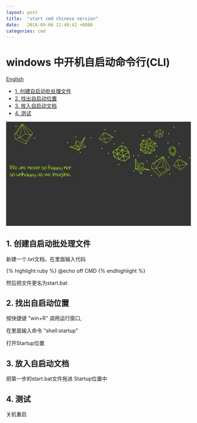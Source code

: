 ```yaml
---
layout: post
title:  "start cmd chinese version"
date:   2018-09-06 11:48:42 +0800
categories: cmd
---
```


# windows 中开机自启动命令行(CLI)

[English](https://robin163.github.io/cmd/2018/09/06/start-en.html)

<!-- vim-markdown-toc GFM -->

* [1. 创建自启动批处理文件](#1-创建自启动批处理文件)
* [2. 找出自启动位置](#2-找出自启动位置)
* [3. 放入自启动文档](#3-放入自启动文档)
* [4. 测试](#4-测试)

<!-- vim-markdown-toc -->

![pic1](https://github.com/Robin163/robin163.github.io/blob/master/css/pic1.jpg?raw=true "backgroud")

## 1. 创建自启动批处理文件
新建一个.txt文档，在里面输入代码

{% highlight ruby %}
@echo off
CMD
{% endhighlight %}

然后把文件更名为start.bat
## 2. 找出自启动位置
按快捷键 "win+R" 调用运行窗口,

在里面输入命令 "shell:startup"

打开Startup位置
## 3. 放入自启动文档
把第一步的start.bat文件拖进 Startup位置中

## 4. 测试
关机重启


